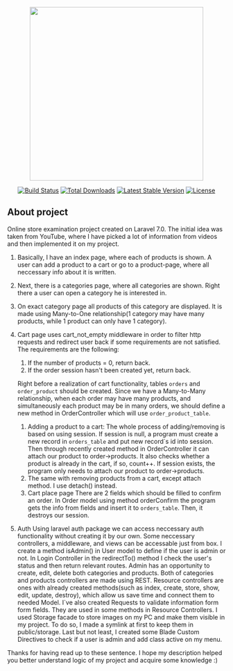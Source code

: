 <p align="center"><img src="https://res.cloudinary.com/dtfbvvkyp/image/upload/v1566331377/laravel-logolockup-cmyk-red.svg" width="400"></p>

<p align="center">
<a href="https://travis-ci.org/laravel/framework"><img src="https://travis-ci.org/laravel/framework.svg" alt="Build Status"></a>
<a href="https://packagist.org/packages/laravel/framework"><img src="https://poser.pugx.org/laravel/framework/d/total.svg" alt="Total Downloads"></a>
<a href="https://packagist.org/packages/laravel/framework"><img src="https://poser.pugx.org/laravel/framework/v/stable.svg" alt="Latest Stable Version"></a>
<a href="https://packagist.org/packages/laravel/framework"><img src="https://poser.pugx.org/laravel/framework/license.svg" alt="License"></a>
</p>

## About project

Online store examination project created on Laravel 7.0.
The initial idea was taken from YouTube, where I have picked a lot of information from videos and then implemented it on my project.

1. Basically, I have an index page, where each of products is shown.
   A user can add a product to a cart or go to a product-page, where all neccessary info about it is written.
2. Next, there is a categories page, where all categories are shown.
   Right there a user can open a category he is interested in.
3. On exact category page all products of this category are displayed.
   It is made using Many-to-One relationship(1 category may have many products, while 1 product can only have 1 category).
4. Cart page uses cart_not_empty middleware in order to filter http requests and redirect user back if some requirements are not satisfied.
   The requirements are the following: 
   1) If the number of products = 0, return back. 
   2) If the order session hasn't been created yet, return back. 
   
   Right before a realization of cart functionality, tables `orders` and `order_product` should be created. 
   Since we have a Many-to-Many relationship, when each order may have many products, and simultaneously each product may be in many orders, we should define a new method in OrderController which will use `order_product_table`. 
   
   1) Adding a product to a cart: The whole process of adding/removing is based on using session. If session is null, a program must create a new record in `orders_table` and put new record`s id into session.
   Then through recently created method in OrderController it can attach our product to order->products.
   It also checks whether a product is already in the cart, if so, count++.
   If session exists, the program only needs to attach our product to order->products. 
   2) The same with removing products from a cart, except attach method. I use detach() instead. 
   3) Cart place page
   There are 2 fields which should be filled to confirm an order. In Order model using method orderConfirm the program gets the info from fields and insert it to `orders_table`.
   Then, it destroys our session.

5. Auth
   Using laravel auth package we can access neccessary auth functionality without creating it by our own. Some neccessary controllers, a middleware, and views can be accessable just from box.
   I create a method isAdmin() in User model to define if the user is admin or not.
   In Login Controller in the redirectTo() method I check the user's status and then return relevant routes. Admin has an opportunity to create, edit, delete both categories and products. Both of categories and products controllers are made using REST. Resource controllers are ones with already created methods(such as index, create, store, show, edit, update, destroy), which allow us save time and connect them to needed Model. I`ve also created Requests to validate information form form fields. They are used in some methods in Resource Controllers.
   I used Storage facade to store images on my PC and make them visible in my project. To do so, I made a symlink at first to keep them in public/storage.
   Last but not least, I created some Blade Custom Directives to check if a user is admin and add class active on my menu.

Thanks for having read up to these sentence. I hope my description helped you better understand logic of my project and acquire some knowledge :)
